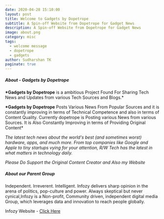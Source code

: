 ```yaml
---
date: 2020-04-28 15:10:00
layout: post
title: Welcome to Gadgets by Dopetrope
subtitle: A Spin-off Website from Dopetrope for Gadget News
description: A Spin-off Website from Dopetrope for Gadget News
image: about.png
category: misc
tags:
  - welcome message
  - dopetrope
  - gadgets
author: Sudharshan TK
paginate: true
---
```

##### About - Gadgets by Dopetrope

**\*Gadgets by Dopetrope** is a ambitious Project Found For Sharing Tech News and Updates from various Tech Sources and Blogs.*

**\*Gadgets by Dopetrope** Posts Various News From Popular Sources and it is constantly improving in terms of Technical Competence and also in terms of Content Quality. Currently dopetrope is Posting various News from various Sources. It is Also Constantly Improving in terms of Providing Original Content*

*The latest tech news about the world's best (and sometimes worst) hardware, apps, and much more. From top companies like Google and Apple to tiny startups vying for your attention, R/W Tech has the latest in what matters in technology daily.*

*Please Do Support the Original Content Creator and Also my Website*

##### About our Parent Group

Independent. Irreverent. Intelligent. Infozy delivers sharp opinion in the arena of politics, pop-culture and power. Always skeptical but never cynical,Infozy is a Non-profit, Community driven, independent digital media Group, which leverages data and innovation to reach people globally.

Infozy Website - [Click Here](https://infozy.tk)